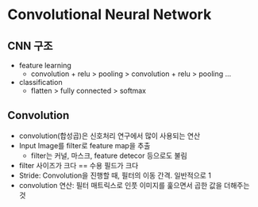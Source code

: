 # Convolutional Neural Network

## CNN 구조

* feature learning
  * convolution + relu > pooling > convolution + relu > pooling ...
* classification
  * flatten > fully connected > softmax

## Convolution

* convolution(합성곱)은 신호처리 연구에서 많이 사용되는 연산
* Input Image를 filter로 feature map을 추출
  * filter는 커널, 마스크, feature detecor 등으로도 불림
* filter 사이즈가 크다 == 수용 필드가 크다
* Stride: Convolution을 진행할 때, 필터의 이동 간격. 일반적으로 1
* convolution 연산: 필터 매트릭스로 인풋 이미지를 훑으면서 곱한 값을 더해주는 것



## 
